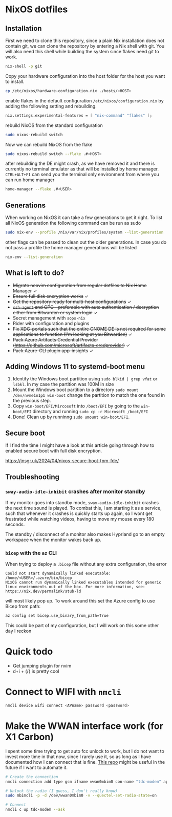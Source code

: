 # NixOS dotfiles

## Installation
First we need to clone this repository, since a plain Nix installation does not contain git, we can clone the repository
by entering a Nix shell with git. You will also need this shell while building the system since flakes need git to work.

```sh
nix-shell -p git
```

Copy your hardware configuration into the host folder for the host you want to install.

```sh
cp /etc/nixos/hardware-configuration.nix ./hosts/<HOST>
```

enable flakes in the default configuration `/etc/nixos/configuration.nix` by adding the following setting and
rebuilding.

```nix
nix.settings.experimental-features = [ "nix-command" "flakes" ];
```

rebuild NixOS from the standard configuration

```sh
sudo nixos-rebuild switch
```

Now we can rebuild NixOS from the flake

```sh
sudo nixos-rebuild switch --flake .#<HOST>
```

after rebuilding the DE might crash, as we have removed it and there is currently no terminal emulator as that will be
installed by home manager. `CTRL+ALT+F1` can send you the terminal only environment from where you can run home manager

```sh
home-manager --flake .#<USER>
```

## Generations
When working on NixOS it can take a few generations to get it right. To list all NixOS generation the following command 
can be run as sudo

```sh
sudo nix-env --profile /nix/var/nix/profiles/system --list-generation
```

other flags can be passed to clean out the older generations. In case you do not pass a profile the home manager
generations will be listed

```sh
nix-env --list-generation
```

<!-- ### Rolling back to a previous generation -->


## What is left to do?
* ~~Migrate neovim configuration from regular dotfiles to Nix Home Manager~~ ✓
* ~~Ensure full disk encryption works~~ ✓
* ~~Get the repository ready for multi-host configurations~~ ✓
* ~~`ssh-agent` and GPG - preferable with auto authentication / decryption either from Bitwarden or system login~~ ✓
* Secret management with `sops-nix`
* Rider with configuration and plugins
* ~~Fix XDG-portals such that the entire GNOME DE is not required for some applications to function (I'm looking at you
  Bitwarden)~~ ✓
* ~~Pack Azure Artifacts Credential Provider (https://github.com/microsoft/artifacts-credprovider)~~ ✓
* ~~Pack Azure-CLI plugin app-insights~~ ✓

## Adding Windows 11 to systemd-boot menu
1. Identify the Windows boot partition using `sudo blkid | grep vfat` or `lsbkl`. In my case the partition was 100M in
   size 
2. Mount the Windows boot partition to a directory `sudo mount /dev/nvme1n1p1 win-boot` change the partition to match
   the one found in the previous step.
3. Copy `win-boot/EFI/Mircosoft` into `/boot/EFI` by going to the `win-boot/EFI` directory and running
   `sudo cp -r Microsoft /boot/EFI`
4. Done! Clean up by runninng `sudo umount win-boot/EFI`.

## Secure boot
If I find the time I might have a look at this article going through how to enabled secure boot with full disk
encryption.

https://jnsgr.uk/2024/04/nixos-secure-boot-tpm-fde/

## Troubleshooting

### `sway-audio-idle-inhibit` crashes after monitor standby
If my monitor goes into standby mode, `sway-audio-idle-inhibit` crashes the next time sound is played. To combat this,
I am starting it as a service, such that whenever it crashes is quickly starts up again, so I wont get frustrated while
watching videos, having to move my mouse every 180 seconds.

The standby / disconnect of a monitor also makes Hyprland go to an empty workspace when the monitor wakes back up.

### `bicep` with the `az` CLI
When trying to deploy a `.bicep` file without any extra configuration, the error

```
Could not start dynamically linked executable: /home/<USER>/.azure/bin/bicep
NixOS cannot run dynamically linked executables intended for generic
linux environments out of the box. For more information, see:
https://nix.dev/permalink/stub-ld
```
will most likely pop up. To work around this set the Azure config to use Bicep from path:

```sh
az config set bicep.use_binary_from_path=True
```

This could be part of my configuration, but I will work on this some other day I reckon

# Quick todo

- Get jumping plugin for nvim
- d+i + (/{ is pretty cool

# Connect to WIFI with `nmcli`

```sh
nmcli device wifi connect <APname> password <password>
```

# Make the WWAN interface work (for X1 Carbon)
I spent some time trying to get auto fcc unlock to work, but I do not want to invest more time in that now, since I
rarely use it, so as long as I have documented how I can connect that is fine. [This repo](https://github.com/lenovo/lenovo-wwan-unlock) might be useful in the future if I want to automate it.

```sh
# Create the connection
nmcli connection add type gsm ifname wwan0mbim0 con-name "tdc-modem" apn internet

# Unlock the radio (I guess, I don't really know)
sudo mbimcli -p -d /dev/wwan0mbim0 -v --quectel-set-radio-state=on

# Connect
nmcli c up tdc-modem --ask
```
